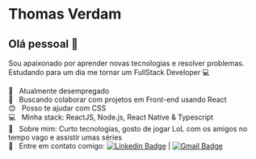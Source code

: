 # Thomas Verdam

## Olá pessoal 👋
Sou apaixonado por aprender novas tecnologias e resolver problemas.
Estudando para um dia me tornar um FullStack Developer :computer:

 :boy:  &nbsp; Atualmente desempregado
 <br/> :purple_heart: &nbsp; Buscando colaborar com projetos em Front-end usando React
 <br/> :blush: &nbsp; Posso te ajudar com CSS
 <br/> :computer: &nbsp; Minha stack: ReactJS, Node.js, React Native & Typescript
 <br/> 💬  &nbsp; Sobre mim: Curto tecnologias, gosto de jogar LoL com os amigos no tempo vago e assistir umas séries
 <br/> :email: &nbsp; Entre em contato comigo: [![Linkedin Badge](https://img.shields.io/badge/-ThomasVerdam-blue?style=flat-square&logo=Linkedin&logoColor=white&link=https://www.linkedin.com/in/thomas-verdam-a8799a1b0/)](https://www.linkedin.com/in/thomas-verdam-a8799a1b0/) 
| 
[![Gmail Badge](https://img.shields.io/badge/-thomasverdam@hotmail.com-c14438?style=flat-square&logo=Gmail&logoColor=white&link=mailto:thomasverdam@hotmail.com)](mailto:thomasverdam@hotmail.com)
